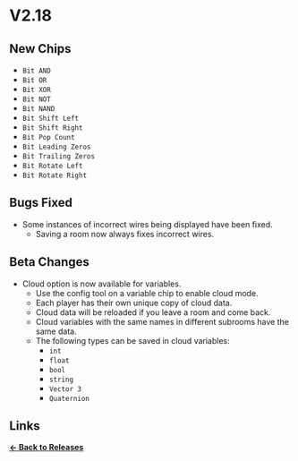 # V2.18

## New Chips

- `Bit AND`
- `Bit OR`
- `Bit XOR`
- `Bit NOT`
- `Bit NAND`
- `Bit Shift Left`
- `Bit Shift Right`
- `Bit Pop Count`
- `Bit Leading Zeros`
- `Bit Trailing Zeros`
- `Bit Rotate Left`
- `Bit Rotate Right`

## Bugs Fixed

- Some instances of incorrect wires being displayed have been fixed.
  - Saving a room now always fixes incorrect wires.

## Beta Changes

- Cloud option is now available for variables.
  - Use the config tool on a variable chip to enable cloud mode.
  - Each player has their own unique copy of cloud data.
  - Cloud data will be reloaded if you leave a room and come back.
  - Cloud variables with the same names in different subrooms have the same data.
  - The following types can be saved in cloud variables:
    - `int`
    - `float`
    - `bool`
    - `string`
    - `Vector 3`
    - `Quaternion`

## Links

**[<- Back to Releases](releases/)**
